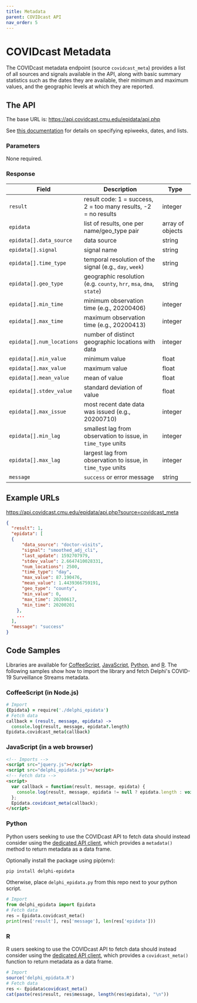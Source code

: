 ```yaml
---
title: Metadata
parent: COVIDcast API
nav_order: 5
---
```


# COVIDcast Metadata

The COVIDcast metadata endpoint (source `covidcast_meta`) provides a list of all
sources and signals available in the API, along with basic summary statistics
such as the dates they are available, their minimum and maximum values, and the
geographic levels at which they are reported.

## The API

The base URL is: https://api.covidcast.cmu.edu/epidata/api.php

See [this documentation](README.md) for details on specifying epiweeks, dates, and lists.

### Parameters

None required.

### Response

| Field | Description | Type |
| --- | --- | --- |
| `result` | result code: 1 = success, 2 = too many results, -2 = no results | integer |
| `epidata` | list of results, one per name/geo_type pair | array of objects |
| `epidata[].data_source` | data source | string |
| `epidata[].signal` | signal name | string |
| `epidata[].time_type` | temporal resolution of the signal (e.g., `day`, `week`) | string |
| `epidata[].geo_type` | geographic resolution (e.g. `county`, `hrr`, `msa`, `dma`, `state`) | string |
| `epidata[].min_time` | minimum observation time (e.g., 20200406) | integer |
| `epidata[].max_time` | maximum observation time (e.g., 20200413) | integer |
| `epidata[].num_locations` | number of distinct geographic locations with data | integer |
| `epidata[].min_value` | minimum value | float |
| `epidata[].max_value` | maximum value | float |
| `epidata[].mean_value` | mean of value | float |
| `epidata[].stdev_value` | standard deviation of value | float |
| `epidata[].max_issue` | most recent date data was issued (e.g., 20200710) | integer |
| `epidata[].min_lag` | smallest lag from observation to issue, in `time_type` units | integer |
| `epidata[].max_lag` | largest lag from observation to issue, in `time_type` units | integer |
| `message` | `success` or error message | string |

## Example URLs

https://api.covidcast.cmu.edu/epidata/api.php?source=covidcast_meta

```json
{
  "result": 1,
  "epidata": [
  {
      "data_source": "doctor-visits",
      "signal": "smoothed_adj_cli",
      "last_update": 1592707979,
      "stdev_value": 2.6647410028331,
      "num_locations": 2500,
      "time_type": "day",
      "max_value": 87.190476,
      "mean_value": 1.4439366759191,
      "geo_type": "county",
      "min_value": 0,
      "max_time": 20200617,
      "min_time": 20200201
    },
    ...
  ],
  "message": "success"
}
```

## Code Samples

Libraries are available for [CoffeeScript](../../src/client/delphi_epidata.coffee), [JavaScript](../../src/client/delphi_epidata.js), [Python](../../src/client/delphi_epidata.py), and [R](../../src/client/delphi_epidata.R).
The following samples show how to import the library and fetch Delphi's COVID-19 Surveillance Streams metadata.

### CoffeeScript (in Node.js)

````coffeescript
# Import
{Epidata} = require('./delphi_epidata')
# Fetch data
callback = (result, message, epidata) ->
  console.log(result, message, epidata?.length)
Epidata.covidcast_meta(callback)
````

### JavaScript (in a web browser)

````html
<!-- Imports -->
<script src="jquery.js"></script>
<script src="delphi_epidata.js"></script>
<!-- Fetch data -->
<script>
  var callback = function(result, message, epidata) {
    console.log(result, message, epidata != null ? epidata.length : void 0);
  };
  Epidata.covidcast_meta(callback);
</script>
````

### Python

Python users seeking to use the COVIDcast API to fetch data should instead
consider using the [dedicated API client](covidcast_clients.md), which provides
a `metadata()` method to return metadata as a data frame.

Optionally install the package using pip(env):
````bash
pip install delphi-epidata
````

Otherwise, place `delphi_epidata.py` from this repo next to your python script.

````python
# Import
from delphi_epidata import Epidata
# Fetch data
res = Epidata.covidcast_meta()
print(res['result'], res['message'], len(res['epidata']))
````

### R

R users seeking to use the COVIDcast API to fetch data should instead consider
using the [dedicated API client](covidcast_clients.md), which provides a
`covidcast_meta()` function to return metadata as a data frame.

````R
# Import
source('delphi_epidata.R')
# Fetch data
res <- Epidata$covidcast_meta()
cat(paste(res$result, res$message, length(res$epidata), "\n"))
````
